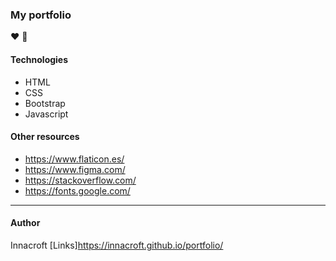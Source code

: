 ### My portfolio
❤  📝 

#### Technologies
- HTML
- CSS
- Bootstrap
- Javascript

#### Other resources
- https://www.flaticon.es/
- https://www.figma.com/
- https://stackoverflow.com/
- https://fonts.google.com/

------------

#### Author
Innacroft
[Links]https://innacroft.github.io/portfolio/
